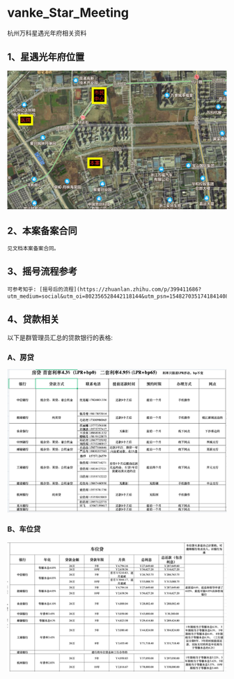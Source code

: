 # vanke_Star_Meeting
杭州万科星遇光年府相关资料

## 1、星遇光年府位置

![截屏2022-08-31 23.37.04](assets/%E6%88%AA%E5%B1%8F2022-08-31%2023.37.04.png)

## 2、本案备案合同
    见文档本案备案合同。
    
## 3、摇号流程参考

    可参考知乎: [摇号后的流程](https://zhuanlan.zhihu.com/p/399411686?utm_medium=social&utm_oi=802356528442118144&utm_psn=1548270351741841408&utm_source=wechat_session&wechatShare=2&s_r=0)
## 4、贷款相关
以下是群管理员汇总的贷款银行的表格:
### A、房贷
![截屏2022-08-31 23.54.48](assets/%E6%88%AA%E5%B1%8F2022-08-31%2023.54.48.png)
### B、车位贷
![截屏2022-08-31 23.56.23](assets/%E6%88%AA%E5%B1%8F2022-08-31%2023.56.23.png)




    
